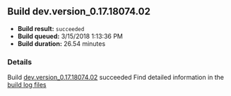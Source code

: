 ## Build dev.version_0.17.18074.02
- **Build result:** `succeeded`
- **Build queued:** 3/15/2018 1:13:36 PM
- **Build duration:** 26.54 minutes
### Details
Build [dev.version_0.17.18074.02](https://winappstudio.visualstudio.com/web/build.aspx?pcguid=a4ef43be-68ce-4195-a619-079b4d9834c2&builduri=vstfs%3a%2f%2f%2fBuild%2fBuild%2f25268) succeeded
Find detailed information in the [build log files](https://uwpctdiags.blob.core.windows.net/buildlogs/dev.version_0.17.18074.02_logs.zip)
